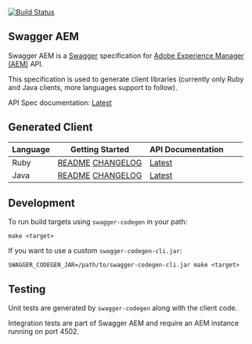 [![Build Status](https://img.shields.io/travis/shinesolutions/swagger-aem.svg)](http://travis-ci.org/shinesolutions/swagger-aem)

Swagger AEM
-----------

Swagger AEM is a [Swagger](http://swagger.io/) specification for [Adobe Experience Manager (AEM)](http://www.adobe.com/au/marketing-cloud/enterprise-content-management.html) API.

This specification is used to generate client libraries (currently only Ruby and Java clients, more languages support to follow).

API Spec documentation: [Latest](https://shinesolutions.github.io/swagger-aem/latest/api/index.html)

Generated Client
----------------

| Language | Getting Started                                                                                                                                                             | API Documentation                                                             |   |   |
|----------|-----------------------------------------------------------------------------------------------------------------------------------------------------------------------------|-------------------------------------------------------------------------------|---|---|
| Ruby     | [README](https://github.com/shinesolutions/swagger-aem/blob/master/ruby/README.md) [CHANGELOG](https://github.com/shinesolutions/swagger-aem/blob/master/ruby/CHANGELOG.md) | [Latest](https://shinesolutions.github.io/swagger-aem/latest/ruby/index.html) |   |   |
| Java     | [README](https://github.com/shinesolutions/swagger-aem/blob/master/java/README.md) [CHANGELOG](https://github.com/shinesolutions/swagger-aem/blob/master/java/CHANGELOG.md) | [Latest](https://shinesolutions.github.io/swagger-aem/latest/java/index.html) |   |   |

Development
-----------

To run build targets using `swagger-codegen` in your path:

    make <target>

If you want to use a custom `swagger-codegen-cli.jar`:

    SWAGGER_CODEGEN_JAR=/path/to/swagger-codegen-cli.jar make <target>

Testing
-------

Unit tests are generated by `swagger-codegen` along with the client code.

Integration tests are part of Swagger AEM and require an AEM instance running on port 4502.
